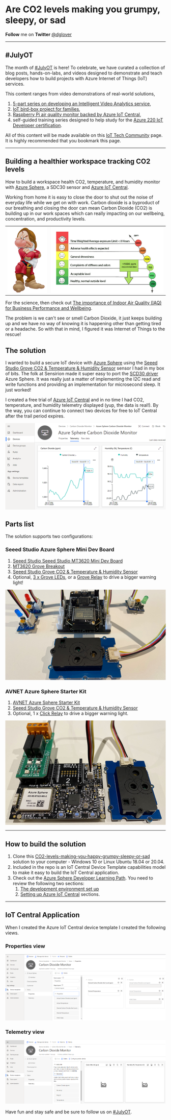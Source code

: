 # Are CO2 levels making you grumpy, sleepy, or sad

**Follow** me on **Twitter** [@dglover](https://twitter.com/dglover)

---

## #JulyOT

The month of [#JulyOT](https://twitter.com/hashtag/JulyOT?src=hash&ref_src=twsrc%5Etfw) is here!  To celebrate, we have curated a collection of  blog posts, hands-on-labs, and videos designed to demonstrate and teach developers how to build projects with Azure Internet of Things (IoT) services.   

This content ranges from video demonstrations of real-world solutions, 

1. [5-part series on developing an Intelligent Video Analytics service](https://github.com/toolboc/Intelligent-Video-Analytics-with-NVIDIA-Jetson-and-Microsoft-Azure),  
2. [IoT bird-box project for families](https://github.com/jimbobbennett/smart-garden-ornaments),  
3. [Raspberry Pi air quality monitor backed by Azure IoT Central](https://www.youtube.com/watch?v=ayIrNB8gh68), 
4. self-guided training series designed to help study for the [Azure 220 IoT Developer certification](https://docs.microsoft.com/en-us/learn/certifications/exams/az-220).

All of this content will be made available on this [IoT Tech Community](http://aka.ms/julyot) page.  It is highly recommended that you bookmark this page.

---

## Building a healthier workspace tracking CO2 levels

How to build a workspace health CO2, temperature, and humidity monitor with [Azure Sphere](https://azure.microsoft.com/en-gb/services/azure-sphere/), a SDC30 sensor and [Azure IoT Central](https://azure.microsoft.com/en-gb/services/iot-central/).

Working from home it is easy to close the door to shut out the noise of everyday life while we get on with work. Carbon dioxide is a byproduct of our breathing and closing the door can mean Carbon Dioxide (CO2) is building up in our work spaces which can really impacting on our wellbeing, concentration, and productivity levels.

| | |
|---|---|
|![](resources/grumpy.png)| ![](resources/co2-ppm-chart.jpg) |

For the science, then check out [The importance of Indoor Air Quality (IAQ) for Business Performance and Wellbeing](https://iotfactory.eu/the-importance-of-indoor-air-quality-iaq-for-business-performance-and-wellbeing/).

The problem is we can't see or smell Carbon Dioxide, it just keeps building up and we have no way of knowing it is happening other than getting tired or a headache. So with that in mind, I figured it was Internet of Things to the rescue!

## The solution

I wanted to build a secure IoT device with [Azure Sphere](https://azure.microsoft.com/en-gb/services/azure-sphere/) using the [Seeed Studio Grove CO2 & Temperature & Humidity Sensor](https://www.seeedstudio.com/Grove-CO2-Temperature-Humidity-Sensor-SCD30-p-2911.html) sensor I had in my box of bits. The folk at Sensirion made it super easy to port the [SCD30 driver](https://github.com/Sensirion/embedded-scd) Azure Sphere. It was really just a matter of implementing the I2C read and write functions and providing an implementation for microsecond sleep. It just worked!

I created a free trial of [Azure IoT Central](https://azure.microsoft.com/en-gb/services/iot-central/) and in no time I had CO2, temperature, and humidity telemetry displayed (yup, the data is real!). By the way, you can continue to connect two devices for free to IoT Central after the trail period expires.

![](resources/iot-central-dash.png)

## Parts list

The solution supports two configurations:

### Seeed Studio Azure Sphere Mini Dev Board

1. [Seeed Studio Seeed Studio MT3620 Mini Dev Board](https://www.seeedstudio.com/mt3620-for-azure-sphere)
2. [MT3620 Grove Breakout](https://www.seeedstudio.com/MT3620-Grove-Breakout-p-4043.html)
3. [Seeed Studio Grove CO2 & Temperature & Humidity Sensor](https://www.seeedstudio.com/Grove-CO2-Temperature-Humidity-Sensor-SCD30-p-2911.html)
4. Optional, [3 x Grove LEDs](![](resources/seeed_studio-azure-sphere_mini.jpg)), or a [Grove Relay](https://www.seeedstudio.com/Grove-Relay.html) to drive a bigger warning light!

![](resources/seeed_studio-azure-sphere_mini.jpg)

### AVNET Azure Sphere Starter Kit

1. [AVNET Azure Sphere Starter Kit](https://www.avnet.com/shop/us/products/avnet-engineering-services/aes-ms-mt3620-sk-g-3074457345636825680/)
2. [Seeed Studio Grove CO2 & Temperature & Humidity Sensor](https://www.seeedstudio.com/Grove-CO2-Temperature-Humidity-Sensor-SCD30-p-2911.html)
3. Optional, 1 x [Click Relay](https://www.mikroe.com/relay-click) to drive a bigger warning light.

![](resources/avnet_azure_sphere_starter_kit.jpg)

---

## How to build the solution

1. Clone this [CO2-levels-making-you-happy-grumpy-sleepy-or-sad](https://github.com/gloveboxes/CO2-levels-making-you-happy-grumpy-sleepy-or-sad) solution to your computer - Windows 10 or Linux Ubuntu 18.04 or 20.04.
2. Included in the repo is an IoT Central Device Template capabilities model to make it easy to build the IoT Central application.
3. Check out the [Azure Sphere Developer Learning Path](https://github.com/gloveboxes/Azure-Sphere-Learning-Path). You need to review the following two sections:
    1. [The development environment set up](https://github.com/gloveboxes/Azure-Sphere-Learning-Path/tree/master/zdocs_vs_code_iot_central/Lab_0_Introduction_and_Lab_Set_Up)
    2. [Setting up Azure IoT Central](https://github.com/gloveboxes/Azure-Sphere-Learning-Path/tree/master/zdocs_vs_code_iot_central/Lab_2_Send_Telemetry_to_Azure_IoT_Central) sections.

---

## IoT Central Application

When I created the Azure IoT Central device template I created the following views.

### Properties view

![](resources/iot-central-view-properties.png)

### Telemetry view

![](resources/iot-central-view-telemetry.png)

Have fun and stay safe and be sure to follow us on [#JulyOT](https://twitter.com/hashtag/JulyOT?src=hash&ref_src=twsrc%5Etfw).
